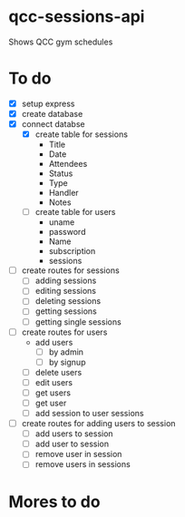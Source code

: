 # qcc-sessions-api

Shows QCC gym schedules

# To do

- [x] setup express
- [x] create database
- [x] connect databse
  - [x] create table for sessions
    - Title
    - Date
    - Attendees
    - Status
    - Type
    - Handler
    - Notes
  - [ ] create table for users
    - uname
    - password
    - Name
    - subscription
    - sessions
- [ ] create routes for sessions
  - [ ] adding sessions
  - [ ] editing sessions
  - [ ] deleting sessions
  - [ ] getting sessions
  - [ ] getting single sessions
- [ ] create routes for users
  - add users
    - [ ] by admin
    - [ ] by signup
  - [ ] delete users
  - [ ] edit users
  - [ ] get users
  - [ ] get user
  - [ ] add session to user sessions
- [ ] create routes for adding users to session
  - [ ] add users to session
  - [ ] add user to session
  - [ ] remove user in session
  - [ ] remove users in sessions

# Mores to do
